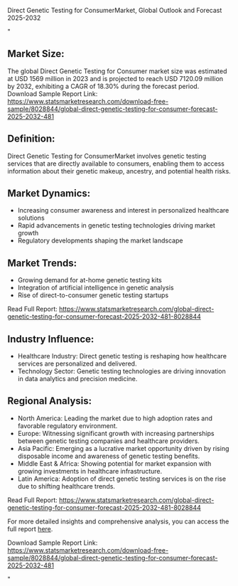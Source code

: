 Direct Genetic Testing for ConsumerMarket, Global Outlook and Forecast 2025-2032

"<html>
<body>

<h2>Market Size:</h2>
<p>The global Direct Genetic Testing for Consumer market size was estimated at USD 1569 million in 2023 and is projected to reach USD 7120.09 million by 2032, exhibiting a CAGR of 18.30% during the forecast period.<br>
Download Sample Report Link: <a href='https://www.statsmarketresearch.com/download-free-sample/8028844/global-direct-genetic-testing-for-consumer-forecast-2025-2032-481'>https://www.statsmarketresearch.com/download-free-sample/8028844/global-direct-genetic-testing-for-consumer-forecast-2025-2032-481</a></p>

<h2>Definition:</h2>
<p>Direct Genetic Testing for ConsumerMarket involves genetic testing services that are directly available to consumers, enabling them to access information about their genetic makeup, ancestry, and potential health risks.</p>

<h2>Market Dynamics:</h2>
<ul>
  <li>Increasing consumer awareness and interest in personalized healthcare solutions</li>
  <li>Rapid advancements in genetic testing technologies driving market growth</li>
  <li>Regulatory developments shaping the market landscape</li>
</ul>

<h2>Market Trends:</h2>
<ul>
  <li>Growing demand for at-home genetic testing kits</li>
  <li>Integration of artificial intelligence in genetic analysis</li>
  <li>Rise of direct-to-consumer genetic testing startups</li>
</ul>
<p>Read Full Report: <a href='https://www.statsmarketresearch.com/global-direct-genetic-testing-for-consumer-forecast-2025-2032-481-8028844'>https://www.statsmarketresearch.com/global-direct-genetic-testing-for-consumer-forecast-2025-2032-481-8028844</a></p>

<h2>Industry Influence:</h2>
<ul>
  <li>Healthcare Industry: Direct genetic testing is reshaping how healthcare services are personalized and delivered.</li>
  <li>Technology Sector: Genetic testing technologies are driving innovation in data analytics and precision medicine.</li>
</ul>

<h2>Regional Analysis:</h2>
<ul>
  <li>North America: Leading the market due to high adoption rates and favorable regulatory environment.</li>
  <li>Europe: Witnessing significant growth with increasing partnerships between genetic testing companies and healthcare providers.</li>
  <li>Asia Pacific: Emerging as a lucrative market opportunity driven by rising disposable income and awareness of genetic testing benefits.</li>
  <li>Middle East & Africa: Showing potential for market expansion with growing investments in healthcare infrastructure.</li>
  <li>Latin America: Adoption of direct genetic testing services is on the rise due to shifting healthcare trends.</li>
</ul>
<p>Read Full Report: <a href='https://www.statsmarketresearch.com/global-direct-genetic-testing-for-consumer-forecast-2025-2032-481-8028844'>https://www.statsmarketresearch.com/global-direct-genetic-testing-for-consumer-forecast-2025-2032-481-8028844</a></p>

<p>For more detailed insights and comprehensive analysis, you can access the full report <a href='https://www.statsmarketresearch.com/global-direct-genetic-testing-for-consumer-forecast-2025-2032-481-8028844'>here</a>.</p>
<p>Download Sample Report Link: <a href='https://www.statsmarketresearch.com/download-free-sample/8028844/global-direct-genetic-testing-for-consumer-forecast-2025-2032-481'>https://www.statsmarketresearch.com/download-free-sample/8028844/global-direct-genetic-testing-for-consumer-forecast-2025-2032-481</a></p>

</body>
</html>"
